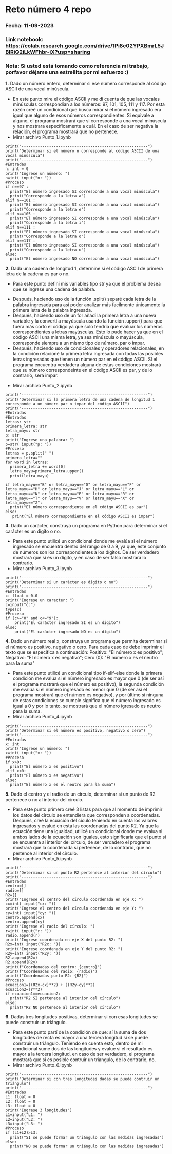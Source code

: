 # Reto número 4 repo
### Fecha:  11-09-2023
### Link notebook: https://colab.research.google.com/drive/1Pi8c02YPXBmrL5JBlRjQ2iLkWFhbr-iX?usp=sharing
### Nota: Si usted está tomando como referencia mi trabajo, porfavor déjame una estrellita por mi esfuerzo :) 

**1.** Dado un número entero, determinar si ese número corresponde al código ASCII de una vocal minúscula.
* En este punto mire el código ASCII y me di cuenta de que las vocales minúsculas correspondían a los números: 97, 101, 105, 111 y 117. Por esta razón creé un condicional que busca mirar si el número ingresado era igual que alguno de esos números correspondientes. Si equivale a alguno, el programa mostrará que si corresponde a una vocal minúscula y nos mostrara específicamente a cuál. En el caso de ser negativa la relación, el programa mostrará que no pertenece.
* Mirar archivo Punto_1.ipynb
```pseudocode
print("-------------------------------------------------------")
print("Determinar si el número n corresponde al código ASCII de una vocal minúscula")
print("-------------------------------------------------------")
#Entradas
n: int = 0
print("Ingrese un número: ")
n=int( input("n: "))
#Proceso
if n==97 :
  print("El número ingresado SI corresponde a una vocal minúscula")
  print("Corresponde a la letra a")
elif n==101 :
  print("El número ingresado SI corresponde a una vocal minúscula")
  print("Corresponde a la letra e")
elif n==105 :
  print("El número ingresado SI corresponde a una vocal minúscula")
  print("Corresponde a la letra i")
elif n==111 :
  print("El número ingresado SI corresponde a una vocal minúscula")
  print("Corresponde a la letra o")
elif n==117 :
  print("El número ingresado SI corresponde a una vocal minúscula")
  print("Corresponde a la letra u")
else:
  print("El número ingresado NO corresponde a una vocal minúscula")
```
**2.** Dada una cadena de longitud 1, determine si el código ASCII de primera letra de la cadena es par o no.
* Para este punto definí mis variables tipo str ya que el problema desea que se ingrese una cadena de palabra.
- Después, haciendo uso de la función .split() separé cada letra de la palabra ingresada para así poder analizar más facilmente únicamente la primera letra de la palabra ingresada.
- Después, haciendo uso de un for añadí la primera letra a una nueva variable y la convertí a mayúscula usando la función .upper() para que fuera más corto el código ya que solo tendría que evaluar los números correspondientes a letras mayúsculas. Esto lo pude hacer ya que en el código ASCII una misma letra, ya sea minúscula o mayúscula, corresponde siempre a un mismo tipo de número, par o impar. 
- Después, haciendo uso de condicionales y operadores relacionales, en la condición relacioné la primera letra ingresada con todas las posibles letras ingresadas que tienen un número par en el código ASCII. Sí el programa encuentra verdadera alguna de estas condiciones mostrará que su número correspondeinte en el códigp ASCII es par, y de lo contrarío, será impar.
* Mirar archivo Punto_2.ipynb
```pseudocode
print("-------------------------------------------------------")
print("Determinar si la primera letra de una cadena de longitud 1 corresponde a un número par o impar del código ASCII")
print("-------------------------------------------------------")
#Entradas
#Entradas
letras: str
primera_letra: str
letra_mayu: str
p: str
print("Ingrese una palabra: ")
p=str( input("p: "))
#Proceso
letras = p.split(" ")
primera_letra=""
for word in letras:
  primera_letra += word[0]
  letra_mayu=primera_letra.upper()
  print(letra_mayu)

if letra_mayu=="B" or letra_mayu=="D" or letra_mayu=="F" or letra_mayu=="H" or letra_mayu=="J" or letra_mayu=="L" or letra_mayu=="N" or letra_mayu=="P" or letra_mayu=="R" or letra_mayu=="T" or letra_mayu=="V" or letra_mayu=="X" or letra_mayu=="Z":
  print("El número correspondiente en el código ASCII es par")
else:
   print("El número correspondiente en el código ASCII es impar")
```
**3.** Dado un carácter, construya un programa en Python para determinar si el carácter es un dígito o no.
* Para este punto utilicé un condicional donde me evalúa si el número ingresado se encuentra dentro del rango de 0 a 9, ya que, este conjunto de números son los correspondientes a los dígitos. De ser verdadero mostrará que sí es un dígito, y en caso de ser falso mostrará lo contrario.
* Mirar archivo Punto_3.ipynb
```pseudocode
print("-------------------------------------------------------")
print("Determinar si un carácter es dígito o no")
print("-------------------------------------------------------")
#Entradas
c: float = 0.0
print("Ingrese un caracter: ")
c=input("c:")
type(c)
#Proceso
if (c>="0" and c<="9"):
    print("El carácter ingresado SI es un dígito")
else:
    print("El carácter ingresado NO es un dígito")
```
**4.** Dado un número real x, construya un programa que permita determinar si el número es positivo, negativo o cero. Para cada caso de debe imprimir el texto que se especifica a continuación: Positivo: "El número x es positivo"; Negativo: "El número x es negativo"; Cero (0): "El número x es el neutro para la suma"
* Para este punto utilicé un condicional tipo if-elif-else donde la primera condición me evalúa si el número ingresado es mayor que 0 (de ser así el programa mostrará que el número es positivo), la segunda condición me evalúa si el número ingresado es menor que 0 (de ser así el programa mostrará que el número es negativo), y por último si ninguna de estas condiciones se cumple significa que el número ingresado es igual a 0 y por lo tanto, se mostrará que el número igresado es neutro para la suma.
* Mirar archivo Punto_4.ipynb
```pseudocode
print("-------------------------------------------------------")
print("Determinar si el número es positivo, negativo o cero")
print("-------------------------------------------------------")
#Entradas
x: int
print("Ingrese un número: ")
x=int( input("x: "))
#Proceso
if x>0:
  print("El número x es positivo")
elif x<0:
  print("El número x es negativo")
else:
  print("El número x es el neutro para la suma")
```
**5.** Dado el centro y el radio de un círculo, determinar si un punto de R2 pertenece o no al interior del círculo.
* Para este punto primero creé 3 listas para que al momento de imprimir los datos del círculo se entendiera que corresponden a coordenadas. Después, creé la ecuación del cículo teniendo en cuenta los valores ingresados y evalué en esta las coordenadas del punto R2. Ya que la ecuación tiene una igualdad, utilicé un condicional donde me evalua si ambos lados de la ecuación son iguales, esto significaría que el punto si se encuentra al interior del círculo, de ser verdadero el programa mostrará que la coordenada sí pertenece, de lo contrario, que no pertence al interior del círculo.
* Mirar archivo Punto_5.ipynb
```pseudocode
print("-------------------------------------------------------")
print("Determinar si un punto R2 pertenece al interior del círculo")
print("-------------------------------------------------------")
#Entradas
centro=[]
radio=[]
R2=[]
print("Ingrese el centro del círculo coordenada en eje X: ")
cx=int( input("cx: "))
print("Ingrese el centro del círculo coordenada en eje Y: ")
cy=int( input("cy: "))
centro.append(cx)
centro.append(cy)
print("Ingrese el radio del círculo: ")
r=int( input("r: "))
radio.append(r)
print("Ingrese coordenada en eje X del punto R2: ")
R2x=int( input("R2x: "))
print("Ingrese coordenada en eje Y del punto R2: ")
R2y=int( input("R2y: "))
R2.append(R2x)
R2.append(R2y)
print(f"Coordenadas del centro: {centro}")
print(f"Coordenadas del radio: {radio}")
print(f"Coordenadas punto R2: {R2}")
#Proceso
ecuacion1=((R2x-cx)**2) + ((R2y-cy)**2)
ecuacion2=(r**2)
if ecuacion1==ecuacion2:
  print("R2 SI pertenece al interior del círculo")
else:
  print("R2 NO pertenece al interior del círculo")
```
**6.** Dadas tres longitudes positivas, determinar si con esas longitudes se puede construir un triángulo.
* Para este punto partí de la condición de que: sí la suma de dos longitudes de recta es mayor a una tercera longitud sí se puede construir un triángulo. Teniendo en cuenta esto, dentro de mi condicional sume dos de las longitudes y evalue si el resultado es mayor a la tercera longitud, en caso de ser verdadero, el programa mostrará que si es posible contruir un triangulo, de lo contrarío, no.
* Mirar archivo Punto_6.ipynb
```pseudocode
print("-------------------------------------------------------")
print("Determinar si con tres longitudes dadas se puede contruir un triángulo")
print("-------------------------------------------------------")
#Entradas
L1: float = 0
L2: float = 0
L3: float = 0
print("Ingrese 3 longitudes")
L1=input("L1: ")
L2=input("L2: ")
L3=input("L3: ")
#Proceso
if (L1+L2)>L3:
  print("SI se puede formar un triángulo con las medidas ingresadas")
else: 
  print("NO se puede formar un triángulo con las medidas ingresadas")
```
